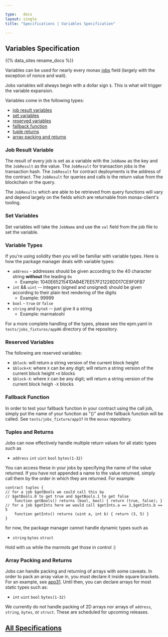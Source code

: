 ```yaml
---

type:   docs
layout: single
title: "Specifications | Variables Specification"

---
```


## Variables Specification

<div class="note">
{{% data_sites rename_docs %}}
</div>

Variables can be used for nearly every monax [jobs](/docs/specs/jobs_specification) field (largely with the exception of nonce and wait).

Jobs variables will always begin with a dollar sign `$`. This is what will trigger the variable expansion.

Variables come in the following types:

* [job result variables](#job-result-variable)
* [set variables](#set-variables)
* [reserved variables](#reserved-variables)
* [fallback function](#fallback-function)
* [tuple returns](#tuples-and-returns)
* [array packing and returns](#array-packing-and-returns)

### Job Result Variable

The result of every job is set as a variable with the `JobName` as the key and the `JobResult` as the value. The `JobResult` for transaction jobs is the transaction hash. The `JobResult`  for contract deployments is the address of the contract. The `JobResult` for queries and calls is the return value from the blockchain or the query.

The `JobResults` which are able to be retrieved from query functions will vary and depend largely on the fields which are returnable from monax-client's tooling.

### Set Variables

Set variables will take the `JobName` and use the `val` field from the job file to set the variable.

### Variable Types

If you're using solidity then you will be familiar with variable types. Here is how the package manager deals with variable types:

* `address` - addresses should be given according to the 40 character string **without** the leading `0x`
  * Example: 1040E6521541DAB4E7EE57F21226DD17CE9F0FB7
* `int` && `uint` -- integers (signed and unsigned) should be given according to their plain text rendering of the digits
  * Example: 99999
* `bool` - `true` or `false`
* `string` and `byteX` -- just give it a string
  * Example: marmatoshi

For a more complete handling of the types, please see the epm.yaml in `tests/jobs_fixtures/app06` directory of the repository.

### Reserved Variables

The following are reserved variables:

* `$block`: will return a string version of the current block height
* `$block+X`: where `X` can be any digit; will return a string version of the current block height `+X` blocks
* `$block-X`: where `X` can be any digit; will return a string version of the current block heigh `-X` blocks

### Fallback Function

In order to test your fallback function in your contract using the call job, simply put the name of your function as "()" and the fallback function will be called. See `tests/jobs_fixture/app37` in the `monax` repository.

### Tuples and Returns

Jobs can now effectively handle multiple return values for all static types such as

* `address` `int` `uint` `bool` `bytes(1-32)`

You can access these in your jobs by specifying the name of the value returned. If you have not appended a name to the value returned, simply call them by the order in which they are returned. For example:

```
contract tuples {
// for a job $getBools we could call this by
// $getBools.0 to get true and $getBools.1 to get false
    function getBools() returns (bool, bool) { return (true, false); }
// for a job $getInts here we would call $getInts.a == 3,$getInts.b == 5
    function getInts() returns (uint a, int b) { return (3, 5) }
}
```

for now, the package manager cannot handle dynamic types such as

* `string` `bytes` `struct`

Hold with us while the marmots get those in control :)

### Array Packing and Returns

Jobs can handle packing and returning of arrays with some caveats. In order to pack an array value in, you must declare it inside square brackets. For an example, see [app31](https://github.com/monax/monax/blob/master/tests/jobs_fixtures/app31-memory_and_storage_arrays_dynamic_forms_static_types/epm.yaml). Until then, you can declare arrays for most static types such as:

*  `int` `uint` `bool` `bytes(1-32)`

We currently do not handle packing of 2D arrays nor arrays of `address`, `string`, `bytes`, or `struct`. These are scheduled for upcoming releases.

## [<i class="fa fa-chevron-circle-left" aria-hidden="true"></i> All Specifications](/docs/specs/)

